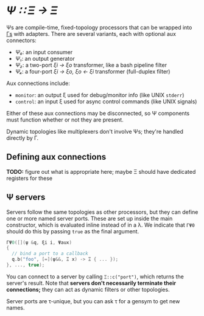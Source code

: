 # _Ψ ∷ Ξ → Ξ_
Ψs are compile-time, fixed-topology processors that can be wrapped into [Γs](Gamma.md) with adapters. There are several variants, each with optional aux connectors:

+ _Ψ₀_: an input consumer
+ _Ψ₁_: an output generator
+ _Ψ₂_: a two-port _ξi → ξo_ transformer, like a bash pipeline filter
+ _Ψ₄_: a four-port _ξi → ξo, ξo ← ξi_ transformer (full-duplex filter)

Aux connections include:

+ `monitor`: an output ξ used for debug/monitor info (like UNIX `stderr`)
+ `control`: an input ξ used for async control commands (like UNIX signals)

Either of these aux connections may be disconnected, so Ψ components must function whether or not they are present.

Dynamic topologies like multiplexers don't involve Ψs; they're handled directly by Γ.


## Defining aux connections
**TODO:** figure out what is appropriate here; maybe Ξ should have dedicated registers for these


## Ψ servers
Servers follow the same topologies as other processors, but they can define one or more named server ports. These are set up inside the main constructor, which is evaluated inline instead of in a λ. We indicate that `ΓΨ0` should do this by passing `true` as the final argument.

```cpp
ΓΨ0([](ψ &q, ξi i, Ψaux)
{
  // bind a port to a callback
  q.b("foo", [=](ψ&&, Ξ x) -> Ξ { ... });
}, ..., true);
```

You can connect to a server by calling `Ξ::c("port")`, which returns the server's result. Note that **servers don't necessarily terminate their connections;** they can act as dynamic filters or other topologies.

Server ports are τ-unique, but you can ask τ for a gensym to get new names.
